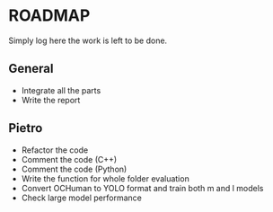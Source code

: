 # ROADMAP
Simply log here the work is left to be done.

## General
* Integrate all the parts
* Write the report

## Pietro
* Refactor the code
* Comment the code (C++)
* Comment the code (Python)
* Write the function for whole folder evaluation
* Convert OCHuman to YOLO format and train both m and l models
* Check large model performance